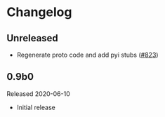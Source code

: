 # Changelog

## Unreleased

- Regenerate proto code and add pyi stubs
  ([#823](https://github.com/open-telemetry/opentelemetry-python/pull/823))

## 0.9b0

Released 2020-06-10

- Initial release
